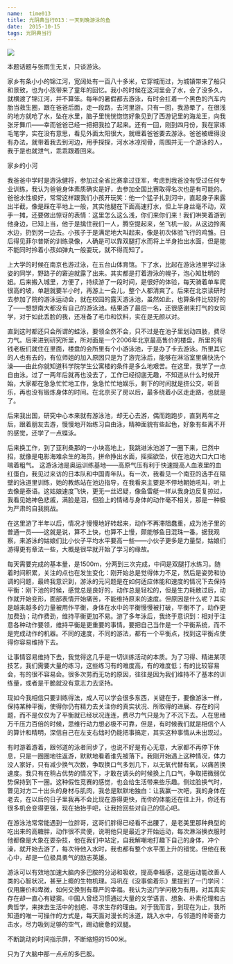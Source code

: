 ```yaml
---
name:  time013
title: 光阴典当行013：一天到晚游泳的鱼
date:  2015-10-15
tags: 光阴典当行
---
```

<!-- more -->
![](/cnblog/uploads/time013.jpg)

本题话题与张雨生无关，只谈游泳。

家乡有条小小的锦江河，宽阔处有一百八十多米，它穿城而过，为城镇带来了船只和景致，也为小孩带来了童年的回忆。我小的时候在这河里会了水，会了没多久，就横渡了锦江河，并不算笨。每年的暑假都去游泳，有时会扛着一个黑色的汽车内胎当救生圈，跟在爸爸后面，走一段路，去河里游。只有一回，我游晕了，在很浅的地方就呛了水，坠在水里，脑子里恍恍惚惚好象见到了西游记里的海龙王，向我张牙舞爪——幸而爸爸已经一把把我拉了起来。还有一回，刚到四月份，我在家练毛笔字，实在没有意思，看见外面太阳很大，就缠着爸爸要去游泳。爸爸被缠得没有办法，就带着我去到河边，用手探探，河水冰凉彻骨，周围并无一个游泳的人，我于是也就泄气，乖乖跟着回来。


家乡的小河

我爸爸中学时是游泳健将，参加过全省比赛拿过亚军，考虑到我爸没有受过任何专业训练，我认为爸爸身体素质确实是好，去参加全国比赛取得名次也是有可能的。 爸爸水性极好，常常这样跟我们小孩开玩笑：他一个猛子扎到河中，直起身子来露出半截，像是踩在平地上一般，其实他腿在下面高速打水，但上半身丝毫不动，双手一摊，还要做出惊讶的表情：这里怎么这么浅，你们来你们来！我们哄笑着游到他身边，已知上当，他于是擒住我们一人，腾空提起来，坐飞机一般，从这边拎离水边，扔到另一边去。小孩子于是满足地大叫起来，像是初次体验飞行的鸡雏。日后得见菲尔普斯的训练录像，人确是可以靠双腿打水而将上半身抬出水面，但是能不能同时拎着小孩如弹丸一般耍玩，就不得而知了。

上大学的时候在南京也游过泳，在五台山体育馆。下了水，比起在游泳池里学过泳姿的同学，野路子的窘迫就露了出来。其实都是打着游泳的幌子，泡心知肚明的妞。后来搬入城里，方便了，持续游了一段时间，是很好的体验，每天骑着单车爬很高的坡，单趟就要半小时，再游上一会儿，整个人都清爽了。后来在北京读研时去参加了院的游泳运动会，就在校园的露天游泳池，虽然如此，也算条件比较好的了——想想南大都没有自己的游泳池。结果游了最后一名，还很感谢来打气的女同学，对于如此丢脸的我，还准备了毛巾和饮料，实在是无颜以对。

直到这时都还只会所谓的蛙泳，要领全然不会，只不过是在池子里划动四肢，费尽力气。后来进到研究所里，所对面是一个2006年北京最高售价的楼盘，所里的有钱老板们就住在里面，楼盘的会所里有个小游泳池，于是办了卡去游泳。所里其它的人也有去的，有位师姐的加入原因只是为了游完泳后，能够在淋浴室里痛快洗个澡——由此你就知道科学院学生公寓楼的条件是多么地艰苦。在这里，我学了一点自由泳。过了一两年后就再也没去了，工作已经彻底无趣，不知道从什么时候开始，大家都在急急忙忙地工作，急急忙忙地娱乐，剩下的时间就是挤公交，听音乐，再也没有锻炼身体的时间。在北京买了房以后，最多绕着小区走走路，也就是了。

后来我出国，研究中心本来就有游泳池，却无心去游，偶而跑跑步，直到两年之后，跟着朋友去游，慢慢地开始练习自由泳，精神面貌有些起色，好象有些离不开的感觉，还学了一点蝶泳。

后来换工作，到了亚利桑那的一小块高地上，我跳进泳池游了一圈下来，已然中招，就像是电影海难余生的海员，拼命挣出水面，摇摇欲坠，伏在池边大口大口地喘着粗气。 这游泳池是奥运训练基地——高原气压有利于快速提高人血液里的血红蛋白，我见过来访的日本队和中国青年队。有一次，我看见一个南亚的选手在隔壁的泳道里训练，她的教练站在池边指导，在我看来主要是不停地朝她吼叫，听上去像是泰语。这姑娘速度飞快，更无一丝迟疑，像鱼雷艇一样从我身边反复掠过，我看见她神色悲戚，满脸是泪，但脸上的情绪与身体的动作毫不相关，那是一种极为严肃的自我挑战。

在这里游了半年以后，情况才慢慢地好转起来，动作不再滞阻蠢重，成为池子里的普通一员——这就是说，算不上快，也算不上慢，颇能够鱼目混珠一番。据我观察，来游泳的姑娘们比小伙子平均水平要高一些——小伙子更多是力量型，姑娘们游得更有章法一些，大概是很早就开始了学习的缘故。

每天需要完成的基本量，是1500m，分两到三次完成，中间是双腿打水练习。随着时间积累，关注的点也在发生变化：刚开始总是觉得体力不足，然后是姿势和协调的问题，最终我意识到，游泳的元问题是在如何适应体能和速度的情况下去保持平衡：刚下池的时候，感觉总是良好的，动作总是轻松的，但是生力耗散过后，动作就开始变形，面部表情开始痛苦，不能维持原来的速度。但原因是什么呢？其实是越来越多的力量被用作平衡，身体在水中的平衡慢慢被打破，平衡不了，动作更加费劲；动作费劲，维持平衡更加不易。游了多年泳后，我终于意识到：相对于注意各种动作要领，维持平衡是更重要的事情。要把自己当作是一个平衡系统，而不是完成动作的机器。不同的速度，不同的游法，都有一个平衡点，找到这平衡点使得你容易维持下去。

让事情容易维持下去，我觉得这几乎是一切训练活动的本质。为了习得、精进某项技艺，我们需要大量的练习，这些练习有的难度高，有的难度低；有的比较容易会，有的很不容易会。很多次劳而无功的原因，往往是因为我们维持不了基本的训练量，或者是干脆就没有意志力去坚持。

现如今我相信只要训练得法，成人可以学会很多东西，关键在于，要像游泳一样，保持某种平衡，使得你仍有精力去关注你的真实状况、所取得的进展、存在的问题，而不是仅仅为了平衡就已经状况连连，费尽力气只是为了不沉下去。人在思绪万千压力百倍的时候，思维行动力想必极不可靠，但是，有时候我们就是相信个人的算计和精明，深信自己在左支右绌时仍能把事搞定，其实这种事情从未出现过。

有时游着游着，跟邻道的泳者同步了，也说不好是有心无意，大家都不再停下休息，只是一圈圈地往返游，默默地看着谁先被落下。我刚开始遇上这种情况，体力没人家好，只有减少换气次数，争取换口气多划几下，以无氧代替有氧，以痛苦换速度。我只有在稍占优势的情况下，才敢在调头的时候换上几口气，争取把微弱优势保持到下一圈。这种假性竞赛的感觉，也会给生活带来些乐趣。侧过脸换气时，瞥见对方二十出头的身材与肌肉，我总是默默地独白：让我赢一次吧，我的身体在老去，在以后的日子里我再不会比现在游得更快，而你的体能还在往上升，你还有很多机会变得更强，现在抬抬手吧，让我捡回些对自己的信心吧。

在游泳池常常能遇到一位胖哥，这哥们胖得已经看不出腰了，是老美里那种典型的吃出来的高糖胖，动作很不灵便，说明他只是最近才开始运动，每次淋浴换衣服时他都像是大象在耍杂技，他在我们中站定，自我解嘲地打趣下自己的身体，冲个澡，就开始去游了，每次待他入水时，我也都有整个水平面上升的错觉。但他在我心中，却是一位极具勇气的励志英雄。

游泳可以有效地加速大脑内多巴胺的分泌和吸收，提高幸福感，这是运动能改善人类的心智状况，甚至上瘾的生物机理。冯巩在《没事偷着乐》里提到了一门学问：仅用廉价和卑微，如何交换到有尊严的幸福。我认为这门学问极为有用，对其真实存在却一直心有疑窦。中国人曾经习惯通过大量的文学语言、想象、朴素伦理和古典哲学，来抹去生活中的创疤、寻求生存的理由。对于我而言，到现在为止，我所知道的唯一可操作的方式是，每天面对漫长的泳道，跳入水中，与邻道的帅哥奋力击水，尽力吸到足够的空气，踢动疲惫的双腿。

不断跳动的时间指示屏，不断缩短的1500米。

只为了大脑中那一点点的多巴胺。